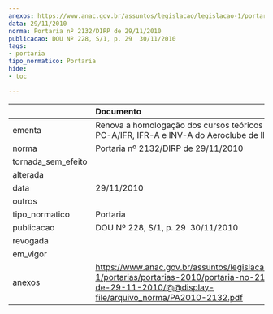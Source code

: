 ```yaml
---
anexos: https://www.anac.gov.br/assuntos/legislacao/legislacao-1/portarias/portarias-2010/portaria-no-2132-dirp-de-29-11-2010/@@display-file/arquivo_norma/PA2010-2132.pdf
data: 29/11/2010
norma: Portaria nº 2132/DIRP de 29/11/2010
publicacao: DOU Nº 228, S/1, p. 29  30/11/2010
tags:
- portaria
tipo_normatico: Portaria
hide: 
- toc 
 
---
```


|                    | Documento                                                                                                                                                          |
|:-------------------|:-------------------------------------------------------------------------------------------------------------------------------------------------------------------|
| ementa             | Renova a homologação dos cursos teóricos de PP-A, PC-A/IFR, IFR-A e INV-A do Aeroclube de Ilhéus.                                                                  |
| norma              | Portaria nº 2132/DIRP de 29/11/2010                                                                                                                                |
| tornada_sem_efeito |                                                                                                                                                                    |
| alterada           |                                                                                                                                                                    |
| data               | 29/11/2010                                                                                                                                                         |
| outros             |                                                                                                                                                                    |
| tipo_normatico     | Portaria                                                                                                                                                           |
| publicacao         | DOU Nº 228, S/1, p. 29  30/11/2010                                                                                                                                 |
| revogada           |                                                                                                                                                                    |
| em_vigor           |                                                                                                                                                                    |
| anexos             | https://www.anac.gov.br/assuntos/legislacao/legislacao-1/portarias/portarias-2010/portaria-no-2132-dirp-de-29-11-2010/@@display-file/arquivo_norma/PA2010-2132.pdf |